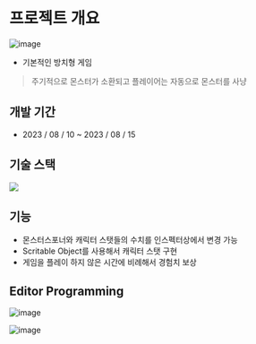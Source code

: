 # 프로젝트 개요
![image](https://github.com/sinnee/IdleGame/assets/40656425/cba07e05-aa47-4403-bfaa-aef09a83a754)


- 기본적인 방치형 게임
> 주기적으로 몬스터가 소환되고 플레이어는 자동으로 몬스터를 사냥

## 개발 기간
- 2023 / 08 / 10 ~ 2023 / 08 / 15

## 기술 스택
<img src="https://img.shields.io/badge/Unity-FFFFFF?style=for-the-badge&logo=Unity&logoColor=black">

## 기능
- 몬스터스포너와 캐릭터 스탯들의 수치를 인스펙터상에서 변경 가능
- Scritable Object를 사용해서 캐릭터 스탯 구현
- 게임을 플레이 하지 않은 시간에 비례해서 경험치 보상

## Editor Programming
![image](https://github.com/sinnee/IdleGame/assets/40656425/cdf000d0-e168-4bf8-b193-7195cc678edc)

![image](https://github.com/sinnee/IdleGame/assets/40656425/7104472a-3408-4c0f-a330-7adfd2b615a3)



